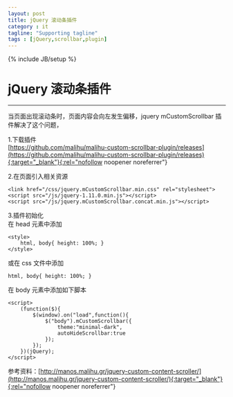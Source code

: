 ```yaml
---
layout: post
title: jQuery 滚动条插件
category : it
tagline: "Supporting tagline"
tags : [jQuery,scrollbar,plugin]
---
```

{% include JB/setup %}
# jQuery 滚动条插件
---
当页面出现滚动条时，页面内容会向左发生偏移，jquery mCustomScrollbar 插件解决了这个问题，

1.下载插件  
[https://github.com/malihu/malihu-custom-scrollbar-plugin/releases](https://github.com/malihu/malihu-custom-scrollbar-plugin/releases){:target="_blank"}{:rel="nofollow noopener noreferrer"}

2.在页面引入相关资源  
```
<link href="/css/jquery.mCustomScrollbar.min.css" rel="stylesheet">
<script src="/js/jquery-1.11.0.min.js"></script>
<script src="/js/jquery.mCustomScrollbar.concat.min.js"></script>
```
<!--break-->
3.插件初始化  
在 head 元素中添加
```
<style>
    html, body{ height: 100%; }
</style>
```
或在 css 文件中添加
```
html, body{ height: 100%; }
```
在 body 元素中添加如下脚本
```
<script>
    (function($){
        $(window).on("load",function(){
            $("body").mCustomScrollbar({
                theme:"minimal-dark",
                autoHideScrollbar:true
            });
        });
    })(jQuery);
</script>
```

参考资料：[http://manos.malihu.gr/jquery-custom-content-scroller/](http://manos.malihu.gr/jquery-custom-content-scroller/){:target="_blank"}{:rel="nofollow noopener noreferrer"}